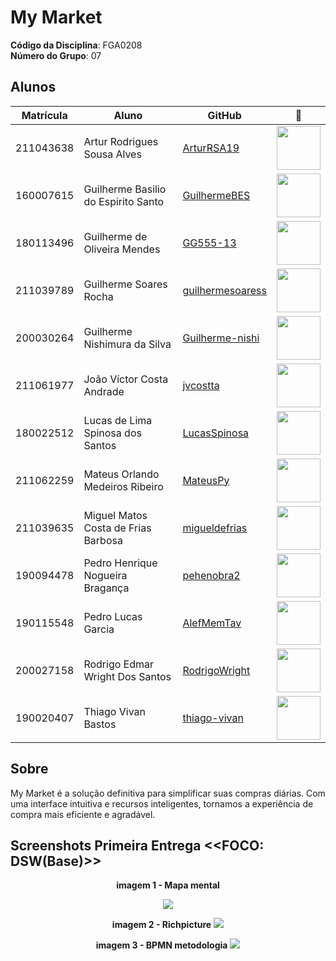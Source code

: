 # My Market

**Código da Disciplina**: FGA0208<br>
**Número do Grupo**: 07<br>

## Alunos
|Matrícula | Aluno | GitHub | 📸 |
| -- | -- | -- | -- |
| 211043638 | Artur Rodrigues Sousa Alves | [ArturRSA19](https://github.com/ArturRSA19) | <img src="https://github.com/ArturRSA19.png" width=70> |
| 160007615 | Guilherme Basilio do Espirito Santo | [GuilhermeBES](https://github.com/GuilhermeBES) | <img src="https://github.com/GuilhermeBES.png" width=70> |
| 180113496 | Guilherme de Oliveira Mendes | [GG555-13](https://github.com/GG555-13) | <img src="https://github.com/GG555-13.png" width=70> |
| 211039789 | Guilherme Soares Rocha | [guilhermesoaress](https://github.com/guilhermesoaress) | <img src="https://github.com/guilhermesoaress.png" width=70> |
| 200030264 | Guilherme Nishimura da Silva | [Guilherme-nishi](https://github.com/Guilherme-nishi) | <img src="https://github.com/Guilherme-nishi.png" width=70> |
| 211061977 | João Víctor Costa Andrade | [jvcostta](https://github.com/jvcostta) | <img src="https://github.com/jvcostta.png" width=70> |
| 180022512 | Lucas de Lima Spinosa dos Santos | [LucasSpinosa](https://github.com/LucasSpinosa) | <img src="https://github.com/LucasSpinosa.png" width=70> |
| 211062259 | Mateus Orlando Medeiros Ribeiro | [MateusPy](https://github.com/MateusPy) | <img src="https://github.com/MateusPy.png" width=70> |
| 211039635 | Miguel Matos Costa de Frias Barbosa | [migueldefrias](https://github.com/migueldefrias) | <img src="https://github.com/migueldefrias.png" width=70> |
| 190094478 | Pedro Henrique Nogueira Bragança | [pehenobra2](https://github.com/pehenobra2) | <img src="https://github.com/pehenobra2.png" width=70> |
| 190115548 | Pedro Lucas Garcia | [AlefMemTav](https://github.com/AlefMemTav) | <img src="https://github.com/AlefMemTav.png" width=70> |
| 200027158 | Rodrigo Edmar Wright Dos Santos | [RodrigoWright](https://github.com/RodrigoWright) | <img src="https://github.com/RodrigoWright.png" width=70> |
| 190020407 | Thiago Vivan Bastos | [thiago-vivan](https://github.com/thiago-vivan) | <img src="https://github.com/thiago-vivan.png" width=70> |

## Sobre 
My Market é a solução definitiva para simplificar suas compras diárias. Com uma interface intuitiva e recursos inteligentes, tornamos a experiência de compra mais eficiente e agradável.

## Screenshots Primeira Entrega <<FOCO: DSW(Base)>>
<center>

**imagem 1 - Mapa mental**

![](../Imagens/mapa_mental.png)

**imagem 2 - Richpicture**
![](../Imagens/Richpicture_grupo7.png)

**imagem 3 - BPMN metodologia**
![](../Imagens/sprintBPMN.png)


</center>
<!--
## Screenshots Segunda Entrega <<FOCO: DSW(Modelagem)
Adicione 2 ou mais screenshots em termos de artefatos da Segunda Entrega.
.
## Screenshots Terceira Entrega <<FOCO: DSW(Padrões de Projeto)>>
Adicione 2 ou mais screenshots em termos de artefatos da Terceira Entrega.
.
## Screenshots Quarta Entrega (FINAL) <<FOCOS: Arquitetura & Reutilização de Software & PROJETO FINAL>>
Adicione 2 ou mais screenshots em termos de artefatos da Quarta Entrega.
.
## Descritivo dos Principais Aspectos Técnicos 
**Principal(is) Metodologia(s) Adotada(s)**: xxxxxx<br>
**Principais Linguagens Utilizadas e/ou Pretendidas**: xxxxxx<br>
**Principais Tecnologias Utilizadas e/ou Pretendidas**: xxxxxx<br>
**Principal(is) Estilo(s) Arquitetural(is) Adotado(s)**: xxxxxx<br>
.
## Há algo a ser executado?
.
( ) SIM
.
( ) NÃO
.
Se SIM, insira um manual (ou um script) para auxiliar ainda mais os interessados na execução.
.
## Informações Complementares 
.
Quaisquer outras informações adicionais podem ser descritas nessa seção.